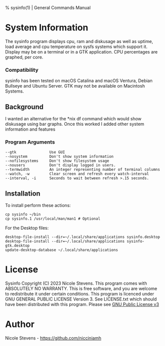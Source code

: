 % sysinfo(1) | General Commands Manual

# System Information
The sysinfo program displays cpu, ram and diskusage as well as uptime, load average and cpu temperature on sysfs systems which support it. Display may be on a terminal or in a GTK application. 
CPU percentages are graphed, per core. 

### Compatibility
sysinfo has been tested on macOS Catalina and macOS Ventura, Debian Bullseye and Ubuntu Server. GTK may not be available on Macintosh Systems. 

## Background
I wanted an alternative for the *nix df command which would show diskusage using bar graphs. Once this worked I added other system information and features


### Program Arguments
```
--gtk				Use GUI
--nosystem			Don't show system information
--nofilesystems		Don't show filesystem usage
--nousers			Don't display logged in users.
--termwidth			An integer representing number of terminal columns
--watch, -w			Clear screen and refresh every watch-interval
--interval, -i 		Seconds to wait between refresh >.15 seconds.
```

## Installation

To install perform these actions:

```
cp sysinfo ~/bin
cp sysinfo.1 /usr/local/man/man1 # Optional
```

For the Desktop files: 

```
desktop-file-install --dir=~/.local/share/applications sysinfo.desktop
desktop-file-install --dir=~/.local/share/applications sysinfo-gtk.desktop
update-desktop-database ~/.local/share/applications
```


# License
Sysinfo Copyright (C) 2023 Nicole Stevens. This program comes with ABSOLUTELY NO WARRANTY. This is
free software, and you are welcome to redistribute it under certain conditions. This program is
licenced under GNU GENERAL PUBLIC LICENSE Version 3. See LICENSE.txt which should have been
distributed with this program. Please see [GNU Public License v3](https://www.gnu.org/licenses/gpl-3.0.txt)

# Author
Nicole Stevens - https://github.com/nicciniamh
